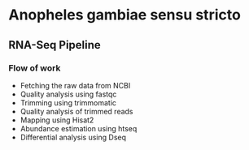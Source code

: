 # Anopheles gambiae sensu stricto 













## RNA-Seq Pipeline
### Flow of work 
* Fetching the raw data from NCBI
* Quality analysis using fastqc
* Trimming using trimmomatic
* Quality analysis of trimmed reads
* Mapping using Hisat2
* Abundance estimation using htseq
* Differential analysis using Dseq

